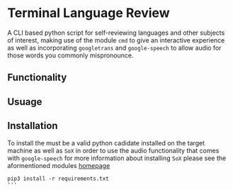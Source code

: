 # Terminal Language Review
A CLI based python script for self-reviewing languages and other subjects of interest, making use of the module `cmd` to give an interactive experience as well as incorporating `googletrans` and `google-speech` to allow audio for those words you commonly mispronounce.

Functionality
-------------

Usuage
------


Installation
------------

To install the must be a valid python cadidate installed on the target machine as well as `SoX` in order to use the audio functionality that comes with `google-speech` for more information about installing `SoX` please see the aformentioned modules [homepage](https://pypi.org/project/google-speech/)

```
pip3 install -r requirements.txt
''' 
